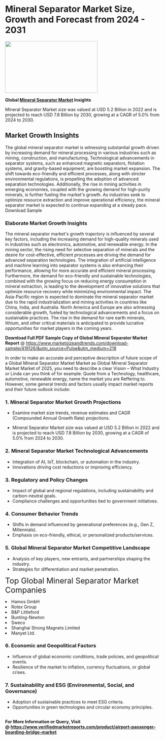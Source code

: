 <H1>Mineral Separator Market Size, Growth and Forecast from 2024 - 2031</H1><img class="aligncenter size-medium wp-image-584254" src="https://thirdeyenews.in/wp-content/uploads/2024/09/Global-Market-Research-300x168.jpeg" alt="" width="300" height="168" /><p><strong>Global&nbsp;<a href="https://www.marketsizeandtrends.com/download-sample/419126/&amp;utm_source=Pulse&amp;utm_medium=218">Mineral Separator Market</a> Insights</strong></p><p>Mineral Separator Market size was valued at USD 5.2 Billion in 2022 and is projected to reach USD 7.8 Billion by 2030, growing at a CAGR of 5.0% from 2024 to 2030.</p><p><h2>Market Growth Insights</h2> The global mineral separator market is witnessing substantial growth driven by increasing demand for mineral processing in various industries such as mining, construction, and manufacturing. Technological advancements in separator systems, such as enhanced magnetic separators, flotation systems, and gravity-based equipment, are boosting market expansion. The shift towards eco-friendly and efficient processes, along with stricter environmental regulations, is propelling the adoption of advanced separation technologies. Additionally, the rise in mining activities in emerging economies, coupled with the growing demand for high-purity minerals, is further fueling the market's growth. As industries seek to optimize resource extraction and improve operational efficiency, the mineral separator market is expected to continue expanding at a steady pace. Download Sample <h3>Elaborate Market Growth Insights</h3> The mineral separator market's growth trajectory is influenced by several key factors, including the increasing demand for high-quality minerals used in industries such as electronics, automotive, and renewable energy. In the mining sector, the rising need for selective separation of minerals and the desire for cost-effective, efficient processes are driving the demand for advanced separation technologies. The integration of artificial intelligence and machine learning into separator systems is also enhancing their performance, allowing for more accurate and efficient mineral processing. Furthermore, the demand for eco-friendly and sustainable technologies, combined with the growing focus on reducing energy consumption in mineral extraction, is leading to the development of innovative solutions that optimize resource recovery while minimizing environmental impact. The Asia-Pacific region is expected to dominate the mineral separator market due to the rapid industrialization and mining activities in countries like China, India, and Australia. North America and Europe are also witnessing considerable growth, fueled by technological advancements and a focus on sustainable practices. The rise in the demand for rare earth minerals, lithium, and other critical materials is anticipated to provide lucrative opportunities for market players in the coming years. </p><p><span class=""><strong>Download Full PDF Sample Copy of Global Mineral Separator Market Report</strong> @ <a href="https://www.marketsizeandtrends.com/download-sample/419126/&amp;utm_source=Pulse&amp;utm_medium=218" target="_blank">https://www.marketsizeandtrends.com/download-sample/419126/&amp;utm_source=Pulse&amp;utm_medium=218</a></span></p><p>In order to make an accurate and perceptive description of future scope of a Global&nbsp;Mineral Separator Market Market as Global&nbsp;Mineral Separator Market Market of 2025, you need to describe a clear Vision &ndash; What Industry or Linda can you think of for example: Quote from a Technology, healthcare, automotive, renewable energy, name the market you are Reffering to. However, some general trends and factors usually impact market reports and their future outlook include:</p><h3>1.&nbsp;<strong>Mineral Separator Market Growth Projections</strong></h3><ul><li>Examine market size trends, revenue estimates and CAGR (Compounded Annual Growth Rate) projections.</li><li><p>Mineral Separator Market size was valued at USD 5.2 Billion in 2022 and is projected to reach USD 7.8 Billion by 2030, growing at a CAGR of 5.0% from 2024 to 2030.</p></li></ul><h3>2.&nbsp;<strong>Mineral Separator Market Technological Advancements</strong></h3><ul><li>Integration of AI, IoT, blockchain, or automation in the industry.</li><li>Innovations driving cost reductions or improving efficiency.</li></ul><h3>3.&nbsp;<strong>Regulatory and Policy Changes</strong></h3><ul><li>Impact of global and regional regulations, including sustainability and carbon-neutral goals.</li><li>Compliance challenges and opportunities tied to government initiatives.</li></ul><h3>4.&nbsp;<strong>Consumer Behavior Trends</strong></h3><ul><li>Shifts in demand influenced by generational preferences (e.g., Gen Z, Millennials).</li><li>Emphasis on eco-friendly, ethical, or personalized products/services.</li></ul><h3>5.&nbsp;<strong>Global Mineral Separator Market Competitive Landscape</strong></h3><ul><li>Analysis of key players, new entrants, and partnerships shaping the industry.</li><li>Strategies for differentiation and market penetration.</li></ul><p data-pm-slice="1 1 []"><span style="color: inherit; font-family: inherit; font-size: 25px;">Top Global Mineral Separator Market Companies</span></p><div class="" data-test-id=""><p><li>Hamos GmbH</li><li> Rotex Group</li><li> B&P Littleford</li><li> Bunting-Newton</li><li> Sweco</li><li> Shanghai Strong Magnets Limited</li><li> Manyet Ltd.</li></p></div><h3>6.&nbsp;<strong>Economic and Geopolitical Factors</strong></h3><ul><li>Influence of global economic conditions, trade policies, and geopolitical events.</li><li>Resilience of the market to inflation, currency fluctuations, or global crises.</li></ul><h3>7.&nbsp;<strong>Sustainability and ESG (Environmental, Social, and Governance)</strong></h3><ul><li>Adoption of sustainable practices to meet ESG criteria.</li><li>Opportunities in green technologies and circular economy principles.</li></ul><h2><strong style="font-size: 14px;">For More Information or Query, Visit @&nbsp;</strong><a style="background-color: #ffffff; font-size: 14px;" href="https://www.marketsizeandtrends.com/report/mineral-separator-market/" target="_blank">https://www.verifiedmarketreports.com/product/airport-passenger-boarding-bridge-market</a></h2>
